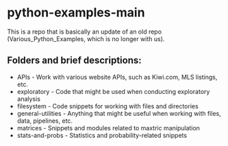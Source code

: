 # python-examples-main

This is a repo that is basically an update of an old repo (Various_Python_Examples, which is no longer with us).

## Folders and brief descriptions:
* APIs - Work with various website APIs, such as Kiwi.com, MLS listings, etc.
* exploratory - Code that might be used when conducting exploratory analysis
* filesystem - Code snippets for working with files and directories
* general-utilities - Anything that might be useful when working with files, data, pipelines, etc.
* matrices - Snippets and modules related to maxtric manipulation
* stats-and-probs - Statistics and probability-related snippets
